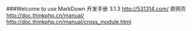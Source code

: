 ###Welcome to use MarkDown
开发手册 3.1.3
http://531314.com/ 
原网页
http://doc.thinkphp.cn/manual/
http://doc.thinkphp.cn/manual/cross_module.html